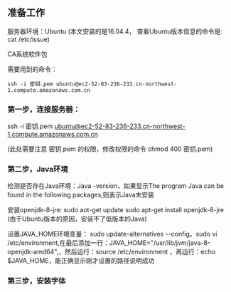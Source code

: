 ## 准备工作

服务器环境：Ubuntu (本文安装的是16.04.4， 查看Ubuntu版本信息的命令是: cat /etc/issue)

CA系统软件包

需要用到的命令：


```
ssh -i 密钥.pem ubuntu@ec2-52-83-236-233.cn-northwest-1.compute.amazonaws.com.cn
```



### 第一步，连接服务器：

ssh -i 密钥.pem ubuntu@ec2-52-83-236-233.cn-northwest-1.compute.amazonaws.com.cn

(此处需要注意 密钥.pem 的权限，修改权限的命令 chmod 400 密钥.pem)

### 第二步，Java环境

检测是否存在Java环境：Java -version，如果显示The program Java can be found in the following packages,则表示Java未安装

安装openjdk-8-jre: sudo aot-get update sudo apt-get install openjdk-8-jre
(由于Ubuntu版本的原因，安装不了低版本的Java)

设置JAVA\_HOME环境变量： sudo update-alternatives --config。sudo vi /etc/environment,在最后添加一行：JAVA\_HOME="/usr/lib/jvm/java-8-openjdk-amd64",，然后运行：source /etc/environment
，再运行：echo $JAVA_HOME，能正确显示刚才设置的路径说明成功

### 第三步，安装字体








